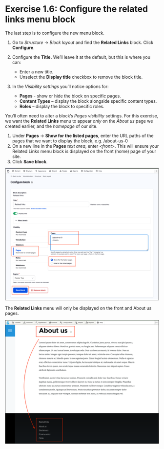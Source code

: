 # Exercise 1.6: Configure the related links menu block

The last step is to configure the new menu block.

1. Go to _Structure_ → _Block layout_ and find the **Related Links** block. Click **Configure**.
2. Configure the **Title.** We’ll leave it at the default, but this is where you can:
    - Enter a new title.
    - Unselect the **Display title** checkbox to remove the block title.

3. In the _Visibility settings_ you’ll notice options for:
    - **Pages** - show or hide the block on specific pages.
    - **Content Types** – display the block alongside specific content types.
    - **Roles** – display the block to specific roles.

You’ll often need to alter a block’s _Pages visibility_ settings. For this exercise, we want the **Related Links** menu to appear _only_ on the _About us_ page we created earlier, and the _homepage_ of our site.

1. Under **Pages** → **Show for the listed pages**, enter the URL paths of the pages that we want to display the block, e.g. /about-us-0
2. On a new line in the **Pages** _text area_, enter _&lt;front&gt;_. This will ensure your Related Links menu block is displayed on the front \(home\) page of your site.
3. Click **Save block**.

![Image of Block Visibility settings](../.gitbook/assets/Ex-1-6-Configure-Related-Links-1.png)

The **Related Links** menu will only be displayed on the front and About us pages.

![Image of Block Visibility settings](../.gitbook/assets/Ex-1-6-Configure-Related-Links-2.png)

